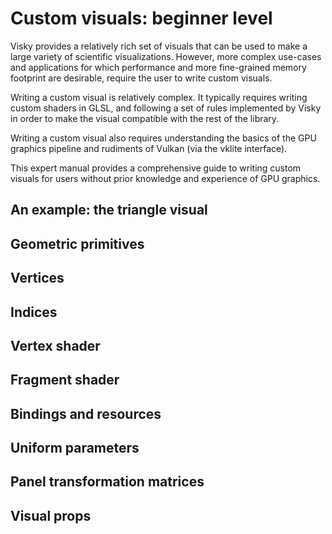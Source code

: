 # Custom visuals: beginner level

Visky provides a relatively rich set of visuals that can be used to make a large variety of scientific visualizations. However, more complex use-cases and applications for which performance and more fine-grained memory footprint are desirable, require the user to write custom visuals.

Writing a custom visual is relatively complex. It typically requires writing custom shaders in GLSL, and following a set of rules implemented by Visky in order to make the visual compatible with the rest of the library.

Writing a custom visual also requires understanding the basics of the GPU graphics pipeline and rudiments of Vulkan (via the vklite interface).

This expert manual provides a comprehensive guide to writing custom visuals for users without prior knowledge and experience of GPU graphics.

## An example: the triangle visual

## Geometric primitives

## Vertices

## Indices

## Vertex shader

## Fragment shader

## Bindings and resources

## Uniform parameters

## Panel transformation matrices

## Visual props
